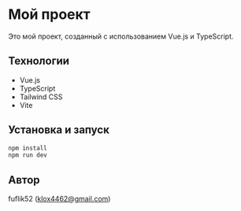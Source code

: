 # Мой проект

Это мой проект, созданный с использованием Vue.js и TypeScript.

## Технологии
- Vue.js
- TypeScript
- Tailwind CSS
- Vite

## Установка и запуск

```bash
npm install
npm run dev
```

## Автор
fuflik52 (klox4462@gmail.com) 